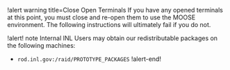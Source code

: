 !alert warning title=Close Open Terminals
If you have any opened terminals at this point, you must close and re-open them to use the MOOSE
environment. The following instructions will ultimately fail if you do not.

!alert! note
Internal INL Users may obtain our redistributable packages on the following machines:

- `rod.inl.gov:/raid/PROTOTYPE_PACKAGES`
!alert-end!
